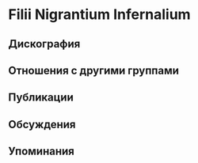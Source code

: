 # Filii Nigrantium Infernalium



## Дискография


## Отношения с другими группами


## Публикации


## Обсуждения


## Упоминания

